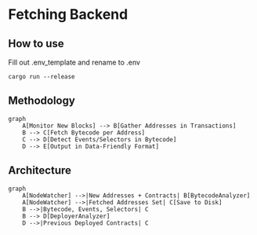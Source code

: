 # Fetching Backend

## How to use
Fill out .env_template and rename to .env
```
cargo run --release
```

## Methodology

```mermaid
graph
    A[Monitor New Blocks] --> B[Gather Addresses in Transactions]
    B --> C[Fetch Bytecode per Address]
    C --> D[Detect Events/Selectors in Bytecode]
    D --> E[Output in Data-Friendly Format]
```

## Architecture

```mermaid
graph
    A[NodeWatcher] -->|New Addresses + Contracts| B[BytecodeAnalyzer]
    A[NodeWatcher] -->|Fetched Addresses Set| C[Save to Disk]
    B -->|Bytecode, Events, Selectors| C
    B --> D[DeployerAnalyzer]
    D -->|Previous Deployed Contracts| C
```


